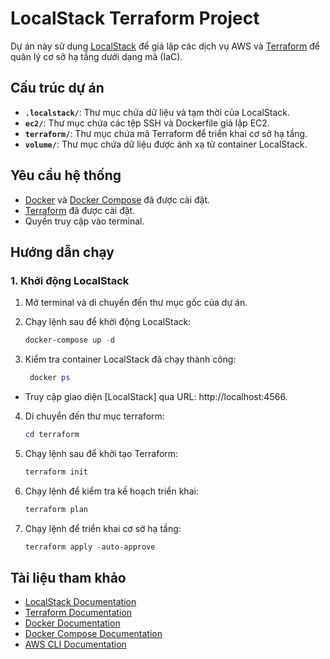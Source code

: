 # LocalStack Terraform Project

Dự án này sử dụng [LocalStack](https://localstack.cloud/) để giả lập các dịch vụ AWS và [Terraform](https://www.terraform.io/) để quản lý cơ sở hạ tầng dưới dạng mã (IaC).

## Cấu trúc dự án

- **`.localstack/`**: Thư mục chứa dữ liệu và tạm thời của LocalStack.
- **`ec2/`**: Thư mục chứa các tệp SSH và Dockerfile giả lập EC2.
- **`terraform/`**: Thư mục chứa mã Terraform để triển khai cơ sở hạ tầng.
- **`volume/`**: Thư mục chứa dữ liệu được ánh xạ từ container LocalStack.

## Yêu cầu hệ thống

- [Docker](https://www.docker.com/) và [Docker Compose](https://docs.docker.com/compose/) đã được cài đặt.
- [Terraform](https://www.terraform.io/downloads.html) đã được cài đặt.
- Quyền truy cập vào terminal.

## Hướng dẫn chạy

### 1. Khởi động LocalStack

1. Mở terminal và di chuyển đến thư mục gốc của dự án.

2. Chạy lệnh sau để khởi động LocalStack:

   ```powershell
   docker-compose up -d
   ```

3. Kiểm tra container LocalStack đã chạy thành công:
   ```powershell
    docker ps   
   ```
- Truy cập giao diện [LocalStack] qua URL: http://localhost:4566.

4. Di chuyển đến thư mục terraform:

   ```powershell
   cd terraform
   ```

5. Chạy lệnh sau để khởi tạo Terraform:

   ```powershell
   terraform init
   ```

6. Chạy lệnh để kiểm tra kế hoạch triển khai:

   ```powershell
   terraform plan
   ```

6. Chạy lệnh để triển khai cơ sở hạ tầng:

   ```powershell
   terraform apply -auto-approve
   ```

## Tài liệu tham khảo

- [LocalStack Documentation](https://docs.localstack.cloud/)
- [Terraform Documentation](https://developer.hashicorp.com/terraform/docs)
- [Docker Documentation](https://docs.docker.com/)
- [Docker Compose Documentation](https://docs.docker.com/compose/)
- [AWS CLI Documentation](https://docs.aws.amazon.com/cli/latest/userguide/cli-chap-welcome.html)



